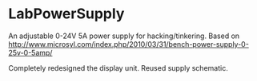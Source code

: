 LabPowerSupply
==============

An adjustable 0-24V 5A power supply for hacking/tinkering.
Based on http://www.microsyl.com/index.php/2010/03/31/bench-power-supply-0-25v-0-5amp/

Completely redesigned the display unit.
Reused supply schematic.